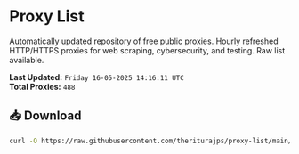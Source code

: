 # Proxy List

Automatically updated repository of free public proxies. Hourly refreshed HTTP/HTTPS proxies for web scraping, cybersecurity, and testing. Raw list available.

**Last Updated:** `Friday 16-05-2025 14:16:11 UTC`  
**Total Proxies:** `488`

## 📥 Download
```bash
curl -O https://raw.githubusercontent.com/theriturajps/proxy-list/main/proxies.txt
